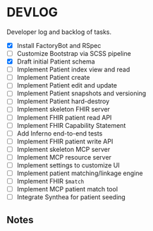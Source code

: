 # DEVLOG

Developer log and backlog of tasks.

- [x] Install FactoryBot and RSpec
- [ ] Customize Bootstrap via SCSS pipeline
- [x] Draft initial Patient schema
- [ ] Implement Patient index view and read
- [ ] Implement Patient create
- [ ] Implement Patient edit and update
- [ ] Implement Patient snapshots and versioning
- [ ] Implement Patient hard-destroy
- [ ] Implement skeleton FHIR server
- [ ] Implement FHIR patient read API
- [ ] Implement FHIR Capability Statement
- [ ] Add Inferno end-to-end tests
- [ ] Implement FHIR patient write API
- [ ] Implement skeleton MCP server
- [ ] Implement MCP resource server
- [ ] Implement settings to customize UI
- [ ] Implement patient matching/linkage engine
- [ ] Implement FHIR `$match`
- [ ] Implement MCP patient match tool
- [ ] Integrate Synthea for patient seeding

## Notes
